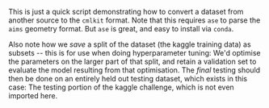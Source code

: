 This is just a quick script demonstrating how to convert a dataset from another source to the `cmlkit` format. Note that this requires `ase` to parse the `aims` geometry format. But `ase` is great, and easy to install via `conda`.

Also note how we *save* a split of the dataset (the kaggle training data) as subsets -- this is for use when doing hyperparameter tuning: We'd optimise the parameters on the larger part of that split, and retain a validation set to evaluate the model resulting from that optimisation. The *final* testing should then be done on an entirely held out testing dataset, which exists in this case: The testing portion of the kaggle challenge, which is not even imported here.